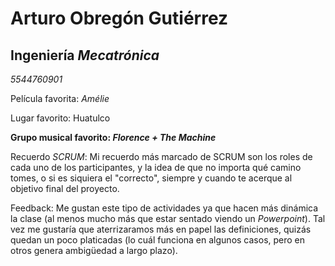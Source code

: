 # **Arturo Obregón Gutiérrez**

## **Ingeniería _Mecatrónica_**
*5544760901*

Película favorita: *Amélie*

Lugar favorito: Huatulco

**Grupo musical favorito: _Florence + The Machine_**

Recuerdo *SCRUM*: Mi recuerdo más marcado de SCRUM son los roles de cada uno de los participantes, y la idea de que no importa qué camino tomes, o si es siquiera el "correcto", siempre y cuando te acerque al objetivo final del proyecto.

Feedback: Me gustan este tipo de actividades ya que hacen más dinámica la clase (al menos mucho más que estar sentado viendo un *Powerpoint*). Tal vez me gustaría que aterrizaramos más en papel las definiciones, quizás quedan un poco platicadas (lo cuál funciona en algunos casos, pero en otros genera ambigüedad a largo plazo).
